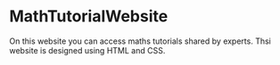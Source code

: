 # MathTutorialWebsite

On this website you can access maths tutorials shared by experts. Thsi website is designed using HTML and CSS.
